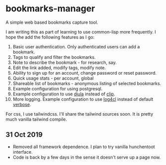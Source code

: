 # bookmarks-manager
A simple web based bookmarks capture tool.

I am writing this as part of learning to use common-lisp more frequently. I hope the add the following features as I go:

1. Basic user authentication. Only authenticated users can add a bookmark.
2. Tags to qualify and filter the bookmarks.
3. Note to describe the bookmark - for research, say.
4. Edit the link added, modify tags, modify note.
5. Ability to sign up for an account, change password or reset password.
6. Quick usage stats - per account, global
7. Shareable list of bookmarks - anonymous listing of selected bookmarks.
8. Example configuration for using postgresql.
9. Example configuration to use [djula](http://mmontone.github.io/djula/) instead of [clip](https://shinmera.github.io/clip/).
10. More logging. Example configuration to use [log4cl](https://github.com/sharplispers/log4cl) instead of default [verbose](https://shinmera.github.io/verbose/).

For css, I use tailwindcss. I'll share the tailwind sources soon. It is pretty much vanilla tailwind compile.

## 31 Oct 2019

- Removed all framework dependence. I plan to try vanilla hunchentoot interface.
- Code is back by a few days in the sense it doesn't serve up a page now.

